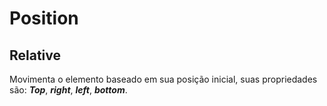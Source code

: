 # **Position**

## **Relative**
Movimenta o elemento baseado em sua posição inicial, suas propriedades são:
***Top***, ***right***, ***left***, ***bottom***.
